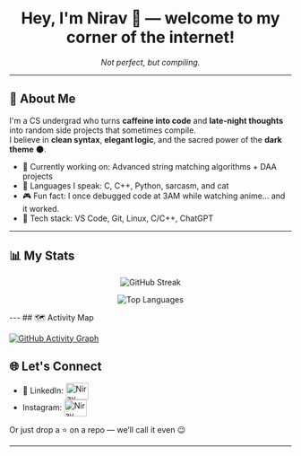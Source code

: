 
<!-- README.md for Nirav's GitHub Profile -->

<h1 align="center">Hey, I'm Nirav 👋 — welcome to my corner of the internet!</h1>

<p align="center"><i>Not perfect, but compiling.</i></p>

---

## 🧠 About Me

I'm a CS undergrad who turns **caffeine into code** and **late-night thoughts** into random side projects that sometimes compile.  
I believe in **clean syntax**, **elegant logic**, and the sacred power of the **dark theme** 🌑.

- 🔭 Currently working on: Advanced string matching algorithms + DAA projects  
- 🧠 Languages I speak: C, C++, Python, sarcasm, and cat  
- 🎮 Fun fact: I once debugged code at 3AM while watching anime... and it worked.  
- 🧰 Tech stack: VS Code, Git, Linux, C/C++, ChatGPT

---

## 📊 My Stats

<p align="center">
  <img src="https://streak-stats.demolab.com/?user=npshetty25&theme=tokyonight&hide_border=true&border_radius=10" alt="GitHub Streak" />
</p>
<p align="center">
  <img src="https://github-readme-stats.vercel.app/api/top-langs/?username=npshetty25&layout=compact&theme=tokyonight&cache_seconds=3600&hide_border=true&border_radius=10" alt="Top Languages" />
</p>
---
## 🗺️ Activity Map 

[![GitHub Activity Graph](https://github-readme-activity-graph.vercel.app/graph?username=npshetty25&theme=rogue&custom_title=🧭%20Tracking%20My%20GitHub%20Voyage&bg_color=1e1e1e&color=f1c40f&line=da0037&point=00b8d4&area=true&hide_border=true)](https://github.com/ashutosh00710/github-readme-activity-graph)

## 🌐 Let's Connect

- 💼 LinkedIn: <a href="https://www.linkedin.com/in/nirav-shetty-71a707370/" target="blank"><img align="center" src="https://raw.githubusercontent.com/rahuldkjain/github-profile-readme-generator/master/src/images/icons/Social/linked-in-alt.svg" alt="Nirav Shetty" height="30" width="40" /></a>&nbsp;&nbsp;&nbsp;&nbsp;&nbsp;
- Instagram: <a href="https://www.instagram.com/niravshetty2005/" target="blank"><img align="center" src="https://raw.githubusercontent.com/rahuldkjain/github-profile-readme-generator/master/src/images/icons/Social/instagram.svg" alt="Nirav Shetty" height="30" width="40" /></a>
</p>
Or just drop a ⭐ on a repo — we’ll call it even 😉

---
